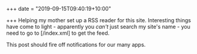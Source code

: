 +++
date = "2019-09-15T09:40:19+10:00"

+++
Helping my mother set up a RSS reader for this site. Interesting things have come to light - apparently you _can't_ just search my site's name - you need to go to [/index.xml] to get the feed.

This post should fire off notifications for our many apps.
